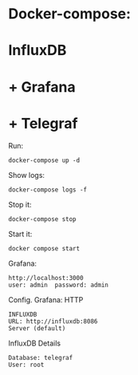 # Docker-compose:
# InfluxDB
# + Grafana 
# + Telegraf

Run:
```
docker-compose up -d
```
Show logs:
```
docker-compose logs -f
```
Stop it:
```
docker-compose stop
```
Start it:
```
docker compose start
```
Grafana:
```
http://localhost:3000
user: admin  password: admin
```
Config. Grafana:
HTTP
```
INFLUXDB
URL: http://influxdb:8086
Server (default)
```
InfluxDB Details
```
Database: telegraf
User: root
```